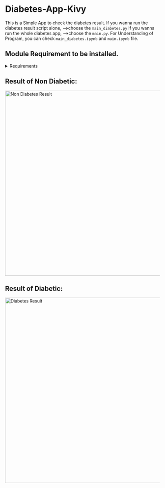# Diabetes-App-Kivy
This is a Simple App to check the diabetes result.
If you wanna run the diabetes result script alone, -->choose the ```main_diabetes.py```
If you wanna run the whole diabetes app, -->choose the ```main.py```.
For Understanding of Program, you can check ```main_diabetes.ipynb``` and ```main.ipynb``` file.

## Module Requirement to be installed.
<details><summary>Requirements</summary>
<p>

#### Requirements to run the main.py and main_diabetes.py file

```ruby
   pip install kivy
   pip install numpy
   pip install pandas
   pip install kivymd
   pip install sklearn
```

</p>
</details>

## Result of Non Diabetic:

<img width="600" alt="Non Diabetes Result" src="https://user-images.githubusercontent.com/105981927/180588047-297038ce-78fd-4f3d-8cb0-8c9e447a96c6.png">

## Result of Diabetic:
<img width="601" alt="Diabetes Result" src="https://user-images.githubusercontent.com/105981927/180588212-1bbce851-81e5-4344-9e38-7054cf18ba0a.png">
